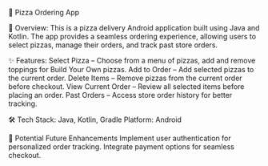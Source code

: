 🍕 Pizza Ordering App

📱 Overview: 
This is a pizza delivery Android application built using Java and Kotlin. The app provides a seamless ordering experience, allowing users to select pizzas, manage their orders, and track past store orders.

✨ Features: 
Select Pizza – Choose from a menu of pizzas, add and remove toppings for Build Your Own pizzas. 
Add to Order – Add selected pizzas to the current order.
Delete Items – Remove pizzas from the current order before checkout.
View Current Order – Review all selected items before placing an order.
Past Orders – Access store order history for better tracking.

🛠️ Tech Stack: 
Java, Kotlin, Gradle
Platform: Android

🚀 Potential Future Enhancements
Implement user authentication for personalized order tracking.
Integrate payment options for seamless checkout.

